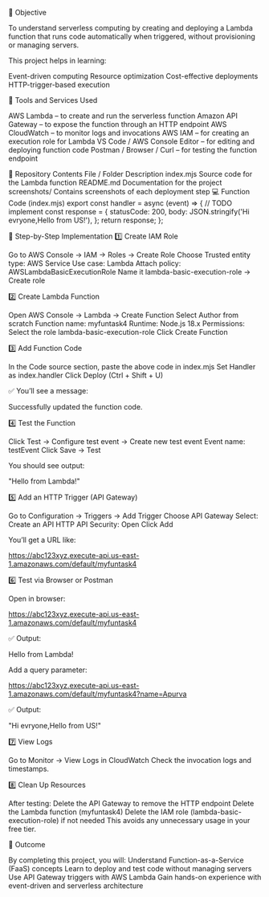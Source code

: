 🎯 Objective

To understand serverless computing by creating and deploying a Lambda function that runs code automatically when triggered, without provisioning or managing servers.

This project helps in learning:

Event-driven computing
Resource optimization
Cost-effective deployments
HTTP-trigger-based execution

🧰 Tools and Services Used

AWS Lambda – to create and run the serverless function
Amazon API Gateway – to expose the function through an HTTP endpoint
AWS CloudWatch – to monitor logs and invocations
AWS IAM – for creating an execution role for Lambda
VS Code / AWS Console Editor – for editing and deploying function code
Postman / Browser / Curl – for testing the function endpoint

📂 Repository Contents
File / Folder	Description
index.mjs	Source code for the Lambda function
README.md	Documentation for the project
screenshots/	Contains screenshots of each deployment step
💻 Function Code (index.mjs)
export const handler = async (event) => {
  // TODO implement
  const response = {
    statusCode: 200,
    body: JSON.stringify('Hi evryone,Hello from US!'),
  };
  return response;
};

🚀 Step-by-Step Implementation
1️⃣ Create IAM Role

Go to AWS Console → IAM → Roles → Create Role
Choose Trusted entity type: AWS Service
Use case: Lambda
Attach policy: AWSLambdaBasicExecutionRole
Name it lambda-basic-execution-role → Create role

2️⃣ Create Lambda Function

Open AWS Console → Lambda → Create Function
Select Author from scratch
Function name: myfuntask4
Runtime: Node.js 18.x
Permissions: Select the role lambda-basic-execution-role
Click Create Function

3️⃣ Add Function Code

In the Code source section, paste the above code in index.mjs
Set Handler as index.handler
Click Deploy (Ctrl + Shift + U)

✅ You’ll see a message:

Successfully updated the function code.

4️⃣ Test the Function

Click Test → Configure test event → Create new test event
Event name: testEvent
Click Save → Test

You should see output:

"Hello from Lambda!"

5️⃣ Add an HTTP Trigger (API Gateway)

Go to Configuration → Triggers → Add Trigger
Choose API Gateway
Select:
Create an API
HTTP API
Security: Open
Click Add

You’ll get a URL like:

https://abc123xyz.execute-api.us-east-1.amazonaws.com/default/myfuntask4

6️⃣ Test via Browser or Postman

Open in browser:

https://abc123xyz.execute-api.us-east-1.amazonaws.com/default/myfuntask4

✅ Output:

Hello from Lambda!

Add a query parameter:

https://abc123xyz.execute-api.us-east-1.amazonaws.com/default/myfuntask4?name=Apurva


✅ Output:

"Hi evryone,Hello from US!"

7️⃣ View Logs

Go to Monitor → View Logs in CloudWatch
Check the invocation logs and timestamps.

8️⃣ Clean Up Resources

After testing:
Delete the API Gateway to remove the HTTP endpoint
Delete the Lambda function (myfuntask4)
Delete the IAM role (lambda-basic-execution-role) if not needed
This avoids any unnecessary usage in your free tier.

🧠 Outcome

By completing this project, you will:
Understand Function-as-a-Service (FaaS) concepts
Learn to deploy and test code without managing servers
Use API Gateway triggers with AWS Lambda
Gain hands-on experience with event-driven and serverless architecture
